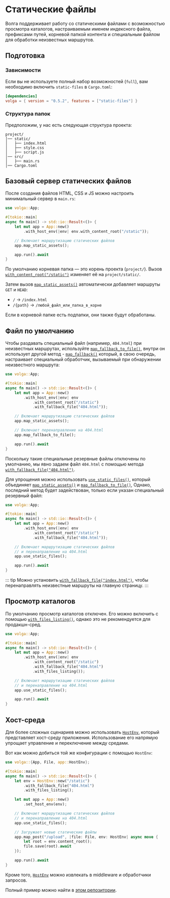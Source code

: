 # Статические файлы

Волга поддерживает работу со статическими файлами с возможностью просмотра каталогов, настраиваемым именем индексного файла, префиксами путей, корневой папкой контента и специальным файлом для обработки неизвестных маршрутов.

## Подготовка

### Зависимости

Если вы не используете полный набор возможностей (`full`), вам необходимо включить `static-files` в `Cargo.toml`:

```toml
[dependencies]
volga = { version = "0.5.2", features = ["static-files"] }
```

### Структура папок

Предположим, у нас есть следующая структура проекта:

```
project/
│── static/
│   ├── index.html
│   ├── style.css
│   ├── script.js
│── src/
│   ├── main.rs
│── Cargo.toml
```

## Базовый сервер статических файлов

После создания файлов HTML, CSS и JS можно настроить минимальный сервер в `main.rs`:

```rust
use volga::App;

#[tokio::main]
async fn main() -> std::io::Result<()> {
    let mut app = App::new()
        .with_host_env(|env| env.with_content_root("/static"));

    // Включает маршрутизацию статических файлов
    app.map_static_assets();

    app.run().await
}
```

По умолчанию корневая папка — это корень проекта (`project/`). Вызов [`with_content_root("/static")`](https://docs.rs/volga/latest/volga/app/env/struct.HostEnv.html#method.with_content_root) изменяет её на `project/static/`.

Затем вызов [`map_static_assets()`](https://docs.rs/volga/latest/volga/app/struct.App.html#method.map_static_assets) автоматически добавляет маршруты `GET` и `HEAD`:
- `/` → `/index.html`
- `/{path}` → `/любой_файл_или_папка_в_корне`

Если в корневой папке есть подпапки, они также будут обработаны.

## Файл по умолчанию

Чтобы раздавать специальный файл (например, `404.html`) при неизвестных маршрутах, используйте [`map_fallback_to_file()`](https://docs.rs/volga/latest/volga/app/struct.App.html#method.map_fallback_to_file), внутри он использует другой метод - [`map_fallback()`](https://docs.rs/volga/latest/volga/app/struct.App.html#method.map_fallback) который, в свою очередь, настраивает специальный обработчик, вызываемый при обнаружении неизвестного маршрута:

```rust
use volga::App;

#[tokio::main]
async fn main() -> std::io::Result<()> {
    let mut app = App::new()
        .with_host_env(|env| env
            .with_content_root("/static")
            .with_fallback_file("404.html"));

    // Включает маршрутизацию статических файлов
    app.map_static_assets();

    // Включает перенаправление на 404.html
    app.map_fallback_to_file();

    app.run().await
}
```

Поскольку такие специальные резервные файлы отключены по умолчанию, мы явно задаем файл `404.html` с помощью метода [`with_fallback_file("404.html")`](https://docs.rs/volga/latest/volga/app/env/struct.HostEnv.html#method.with_fallback_file).

Для упрощения можно использовать [`use_static_files()`](https://docs.rs/volga/latest/volga/app/struct.App.html#method.use_static_files), который объединяет [`map_static_assets()`](https://docs.rs/volga/latest/volga/app/struct.App.html#method.map_static_assets) и [`map_fallback_to_file()`](https://docs.rs/volga/latest/volga/app/struct.App.html#method.map_fallback_to_file), Однако, последний метод будет задействован, только если указан специальный резервный файл:

```rust
use volga::App;

#[tokio::main]
async fn main() -> std::io::Result<()> {
    let mut app = App::new()
        .with_host_env(|env| env
            .with_content_root("/static")
            .with_fallback_file("404.html"));

    // Включает маршрутизацию статических файлов
    // и перенаправление на 404.html
    app.use_static_files();

    app.run().await
}
```

::: tip
Можно установить [`with_fallback_file("index.html")`](https://docs.rs/volga/latest/volga/app/env/struct.HostEnv.html#method.with_fallback_file), чтобы перенаправлять неизвестные маршруты на главную страницу.
:::

## Просмотр каталогов

По умолчанию просмотр каталогов отключен. Его можно включить с помощью [`with_files_listing()`](https://docs.rs/volga/latest/volga/app/env/struct.HostEnv.html#method.with_files_listing), однако это не рекомендуется для продакшн-сред.

```rust
use volga::App;

#[tokio::main]
async fn main() -> std::io::Result<()> {
    let mut app = App::new()
        .with_host_env(|env| env
            .with_content_root("/static")
            .with_fallback_file("404.html")
            .with_files_listing());

    // Включает маршрутизацию статических файлов
    // и перенаправление на 404.html
    app.use_static_files();

    app.run().await
}
```

## Хост-среда

Для более сложных сценариев можно использовать [`HostEnv`](https://docs.rs/volga/latest/volga/app/env/struct.HostEnv.html), который представляет хост-среду приложения.
Использование его напрямую упрощает управление и переключение между средами.

Вот как можно добиться той же конфигурации с помощью `HostEnv`:

```rust
use volga::{App, File, app::HostEnv};

#[tokio::main]
async fn main() -> std::io::Result<()> {
    let env = HostEnv::new("/static")
        .with_fallback_file("404.html")
        .with_files_listing();

    let mut app = App::new()
        .set_host_env(env);

    // Включает маршрутизацию статических файлов
    // и перенаправление на 404.html
    app.use_static_files();

    // Загружает новые статические файлы
    app.map_post("/upload", |file: File, env: HostEnv| async move {
        let root = env.content_root();
        file.save(root).await
    });

    app.run().await
}
```

Кроме того, [`HostEnv`](https://docs.rs/volga/latest/volga/app/env/struct.HostEnv.html) можно извлекать в middleware и обработчики запросов.

Полный пример можно найти в [этом репозитории](https://github.com/RomanEmreis/volga/blob/main/examples/static_files/src/main.rs).
